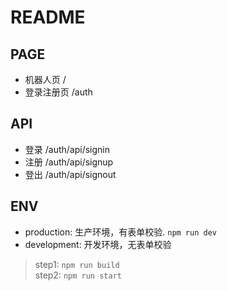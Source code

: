 # README
## PAGE
- 机器人页 /
- 登录注册页 /auth

## API
- 登录 /auth/api/signin
- 注册 /auth/api/signup
- 登出 /auth/api/signout

## ENV
- production: 生产环境，有表单校验. `npm run dev`
- development: 开发环境，无表单校验 
> step1: `npm run build`  
step2: `npm run start`

